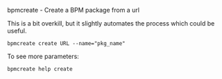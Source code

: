 bpmcreate - Create a BPM package from a url

This is a bit overkill, but it slightly automates the process which
could be useful.

    bpmcreate create URL --name="pkg_name"

To see more parameters:

    bpmcreate help create
